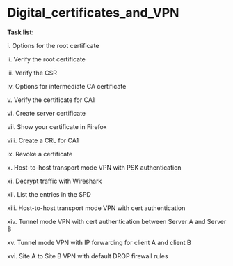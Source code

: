# Digital_certificates_and_VPN

**Task list:**

i.	Options for the root certificate

ii.	Verify the root certificate

iii.	Verify the CSR

iv.	Options for intermediate CA certificate

v.	Verify the certificate for CA1

vi.	Create server certificate

vii.	Show your certificate in Firefox

viii.	Create a CRL for CA1

ix.	Revoke a certificate

x.	Host-to-host transport mode VPN with PSK authentication

xi.	Decrypt traffic with Wireshark

xii.	List the entries in the SPD

xiii.	Host-to-host transport mode VPN with cert authentication

xiv.	Tunnel mode VPN with cert authentication between Server A and Server B

xv.	Tunnel mode VPN with IP forwarding for client A and client B

xvi.	Site A to Site B VPN with default DROP firewall rules
